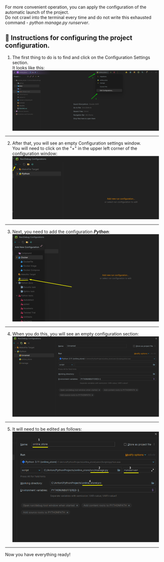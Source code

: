 For more convenient operation, you can apply the configuration of the automatic launch of the project. \
Do not crawl into the terminal every time and do not write this exhausted command - _python manage.py runserver_.

## 📃 Instructions for configuring the project configuration.

1. The first thing to do is to find and click on the Configuration Settings section. \
It looks like this:
![config1.png](../images/config_edit.png)

---
2. After that, you will see an empty Configuration settings window. \
You will need to click on the "+" in the upper left corner of the configuration window:
![config2.png](../images/config_plus.png)

---
3. Next, you need to add the configuration **_Python_**:
![config3.png](../images/config_add.png)

---
4. When you do this, you will see an empty configuration section:
![config4.png](../images/config_empty.png)

---
5. It will need to be edited as follows:
![config5.png](../images/cofig_exellent.png)

---
Now you have everything ready!